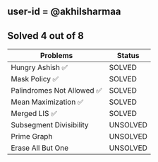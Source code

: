 ## user-id = @akhilsharmaa
## Solved 4 out of 8

| Problems                 | Status
|--------------------------|-------
Hungry Ashish           ✅  | SOLVED     
Mask Policy             ✅  | SOLVED  
Palindromes Not Allowed ✅  | SOLVED                  
Mean Maximization       ✅  | SOLVED         
Merged LIS              ✅  | SOLVED               
Subsegment Divisibility     | UNSOLVED
Prime Graph                 | UNSOLVED
Erase All But One           | UNSOLVED
